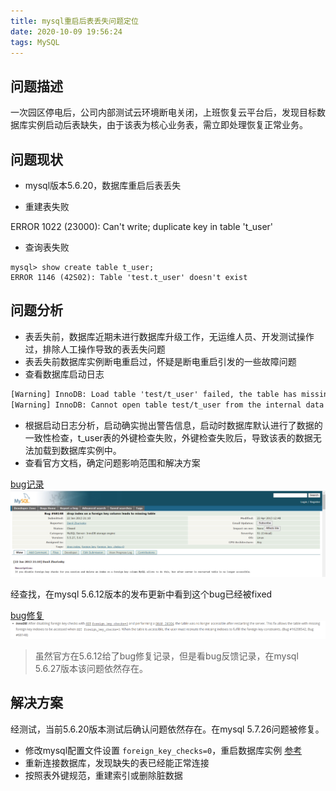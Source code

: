 ```yaml
---
title: mysql重启后表丢失问题定位
date: 2020-10-09 19:56:24
tags: MySQL
---
```

## 问题描述

一次园区停电后，公司内部测试云环境断电关闭，上班恢复云平台后，发现目标数据库实例启动后表缺失，由于该表为核心业务表，需立即处理恢复正常业务。

## 问题现状

- mysql版本5.6.20，数据库重启后表丢失

- 重建表失败

ERROR 1022 (23000): Can't write; duplicate key in table 't_user'

- 查询表失败

```sqlite-psql
mysql> show create table t_user;
ERROR 1146 (42S02): Table 'test.t_user' doesn't exist
```


## 问题分析

- 表丢失前，数据库近期未进行数据库升级工作，无运维人员、开发测试操作过，排除人工操作导致的表丢失问题
- 表丢失前数据库实例断电重启过，怀疑是断电重启引发的一些故障问题
- 查看数据库启动日志

```xml
[Warning] InnoDB: Load table 'test/t_user' failed, the table has missing foreign key indexes. Turn off 'foreign_key_checks' and try again.
[Warning] InnoDB: Cannot open table test/t_user from the internal data dictionary of InnoDB though the .frm file for the table exists. See http://dev.mysql.com/doc/refman/5.6/en/innodb-troubleshooting.html for how you can resolve the problem.
```
- 根据启动日志分析，启动确实抛出警告信息，启动时数据库默认进行了数据的一致性检查，t_user表的外键检查失败，外键检查失败后，导致该表的数据无法加载到数据库实例中。
- 查看官方文档，确定问题影响范围和解决方案

[bug记录](https://bugs.mysql.com/bug.php?id=68148)
![img_1.png](img_1.png)

经查找，在mysql 5.6.12版本的发布更新中看到这个bug已经被fixed

[bug修复](https://dev.mysql.com/doc/relnotes/mysql/5.6/en/news-5-6-12.html)
![img.png](img.png)
>虽然官方在5.6.12给了bug修复记录，但是看bug反馈记录，在mysql 5.6.27版本该问题依然存在。

## 解决方案
经测试，当前5.6.20版本测试后确认问题依然存在。在mysql 5.7.26问题被修复。

- 修改mysql配置文件设置 `foreign_key_checks=0`，重启数据库实例 [参考](https://dev.mysql.com/doc/refman/5.6/en/server-system-variables.html#sysvar_foreign_key_checks)
- 重新连接数据库，发现缺失的表已经能正常连接
- 按照表外键规范，重建索引或删除脏数据














